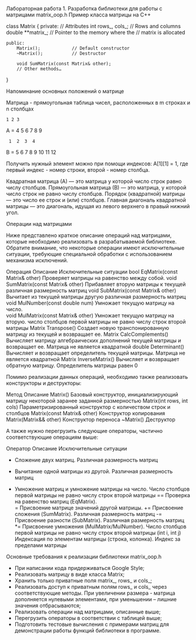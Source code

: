 Лабораторная работа 1. Разработка библиотеки для работы с матрицами matrix_oop.h
Пример класса матрицы на C++

class Matrix {
    private:
        // Attributes
        int rows_, cols_;    // Rows and columns
        double **matrix_;    // Pointer to the memory where the
                             // matrix is allocated

    public:
        Matrix();            // Default constructor
        ~Matrix();           // Destructor

        void SumMatrix(const Matrix& other); 
        // Other methods…
}

Напоминание основных положений о матрице

Матрица - прямоугольная таблица чисел, расположенных в m строках и n столбцах

    1 2 3
A = 4 5 6
    7 8 9

     1  2  3  4
В =  5  6  7  8
     9 10 11 12

Получить нужный элемент можно при помощи индексов:
A[1][1] = 1, где первый индекс - номер строки, второй - номер столбца.

Квадратная матрица (А) — это матрица у которой число строк равно числу столбцов.
Прямоугольная матрица (В) — это матрица, у которой число строк не равно числу столбцов.
Порядок (квадратной) матрицы — это число ее строк и (или) столбцов.
Главная диагональ квадратной матрицы — это диагональ, идущая из левого верхнего в правый нижний угол.

Операции над матрицами

Ниже представлено краткое описание операций над матрицами, которые необходимо реализовать в разрабатываемой библиотеке. Обратите внимание, что некоторые операции имеют исключительные ситуации, требующие специальной обработки с использованием механизма исключений. 

Операция	Описание	Исключительные ситуации
bool EqMatrix(const Matrix& other)	Проверяет матрицы на равенство между собой.	
void SumMatrix(const Matrix& other)	Прибавляет вторую матрицы к текущей	различная размерность матриц
void SubMatrix(const Matrix& other)	Вычитает из текущей матрицы другую	различная размерность матриц
void MulNumber(const double num)	Умножает текущую матрицу на число.	
void MulMatrix(const Matrix& other)	Умножает текущую матрицу на вторую.	число столбцов первой матрицы не равно числу строк второй матрицы
Matrix Transpose()	Создает новую транспонированную матрицу из текущей и возвращает ее.	
Matrix CalcComplements()	Вычисляет матрицу алгебраических дополнений текущей матрицы и возвращает ее.	Матрица не является квадратной
double Determinant()	Вычисляет и возвращает определитель текущей матрицы.	Матрица не является квадратной
Matrix InverseMatrix()	Вычисляет и возвращает обратную матрицу.	Определитель матрицы равен 0

Помимо реализации данных операций, необходимо также реализовать конструкторы и деструкторы:

Метод	Описание
Matrix()	Базовый конструктор, инициализирующий матрицу некоторой заранее заданной размерностью
Matrix(int rows, int cols)	Параметризированный конструктор с количеством строк и столбцов
Matrix(const Matrix& other)	Конструктор копирования
Matrix(Matrix&& other)	Конструктор переноса
~Matrix()	Деструктор

А также нужно перегрузить следующие операторы, частично соответствующие операциям выше:

Оператор	Описание	Исключительные ситуации
+	Сложение двух матриц.	Различная размерность матриц
-	Вычитание одной матрицы из другой.	Различная размерность матриц
*	Умножение матриц и умножение матрицы на число.	Число столбцов первой матрицы не равно числу строк второй матрицы
==	Проверка на равенство матриц (EqMatrix).	
=	Присвоение матрице значений другой матрицы.	
+=	Присвоение сложения (SumMatrix).	Различная размерность матриц
-=	Присвоение разности (SubMatrix).	Различная размерность матриц
*=	Присвоение умножения (MulMatrix/MulNumber).	Число столбцов первой матрицы не равно числу строк второй матрицы
(int i, int j)	Индексация по элементам матрицы (строка, колонка).	Индекс за пределами матрицы

Основные требования к реализации библиотеки matrix_oop.h

- При написании кода придерживаться Google Style;
- Реализовать матрицу в виде класса Matrix;
- Хранить только приватные поля matrix_, rows_ и cols_;
- Реализовать доступ к приватным полям rows_ и cols_ через соответствующие методы. При увеличении размера - матрица дополняется нулевыми элементами, при уменьшении – лишние значения отбрасываются;
- Реализовать операции над матрицами, описанные выше;
- Перегрузить операторы в соответствии с таблицей выше;
- Подготовить тестовые вычисления с примерами матриц для демонстрации работы функций библиотеки в программе.

